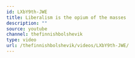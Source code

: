 ```yaml
---
id: LXbY9th-JWE
title: Liberalism is the opium of the masses
description: ""
source: youtube
channel: thefinnishbolshevik
type: video
url: /thefinnishbolshevik/videos/LXbY9th-JWE/
---
```

